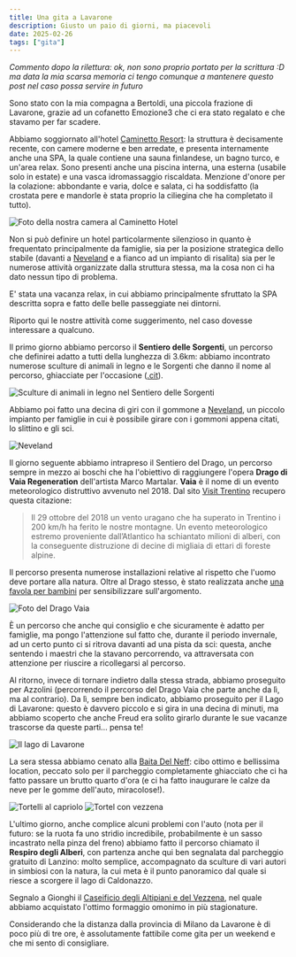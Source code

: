 ```yaml
---
title: Una gita a Lavarone
description: Giusto un paio di giorni, ma piacevoli
date: 2025-02-26
tags: ["gita"]
---
```


*Commento dopo la rilettura: ok, non sono proprio portato per la scrittura :D ma data la mia scarsa memoria ci tengo comunque a mantenere questo post nel caso possa servire in futuro*

Sono stato con la mia compagna a Bertoldi, una piccola frazione di Lavarone, grazie ad un cofanetto Emozione3 che ci era stato regalato e che stavamo per far scadere.

Abbiamo soggiornato all'hotel [Caminetto Resort](https://www.caminettoresort.it): la struttura è decisamente recente, con camere moderne e ben arredate, e presenta internamente anche una SPA, la quale contiene una sauna finlandese, un bagno turco, e un'area relax. Sono presenti anche una piscina interna, una esterna (usabile solo in estate) e una vasca idromassaggio riscaldata. Menzione d'onore per la colazione: abbondante e varia, dolce e salata, ci ha soddisfatto (la crostata pere e mandorle è stata proprio la ciliegina che ha completato il tutto).

![Foto della nostra camera al Caminetto Hotel](./caminetto-hotel.jpg)

Non si può definire un hotel particolarmente silenzioso in quanto è frequentato principalmente da famiglie, sia per la posizione strategica dello stabile (davanti a [Neveland](https://neveland.net) e a fianco ad un impianto di risalita) sia per le numerose attività organizzate dalla struttura stessa, ma la cosa non ci ha dato nessun tipo di problema.

E' stata una vacanza relax, in cui abbiamo principalmente sfruttato la SPA descritta sopra e fatto delle belle passeggiate nei dintorni.

Riporto qui le nostre attività come suggerimento, nel caso dovesse interessare a qualcuno.

Il primo giorno abbiamo percorso il **Sentiero delle Sorgenti**, un percorso che definirei adatto a tutti della lunghezza di 3.6km: abbiamo incontrato numerose sculture di animali in legno e le Sorgenti che danno il nome al percorso, ghiacciate per l'occasione ([.cit](https://www.youtube.com/watch?v=6bQGLT_cuSU)).

![Sculture di animali in legno nel Sentiero delle Sorgenti](./sentiero-sorgenti.jpg)

Abbiamo poi fatto una decina di giri con il gommone a [Neveland](https://neveland.net), un piccolo impianto per famiglie in cui è possibile girare con i gommoni appena citati, lo slittino e gli sci.

![Neveland](./neveland.jpg)

Il giorno seguente abbiamo intrapreso il Sentiero del Drago, un percorso sempre in mezzo ai boschi che ha l'obiettivo di raggiungere l'opera **Drago di Vaia Regeneration** dell'artista Marco Martalar. **Vaia** è il nome di un evento meteorologico distruttivo avvenuto nel 2018. Dal sito [Visit Trentino](https://www.visittrentino.info/it/articoli/famiglia/drago-alato-vaia) recupero questa citazione:

> Il 29 ottobre del 2018 un vento uragano che ha superato in Trentino i 200 km/h ha ferito le nostre montagne. Un evento meteorologico estremo proveniente dall’Atlantico ha schiantato milioni di alberi, con la conseguente distruzione di decine di migliaia di ettari di foreste alpine.

Il percorso presenta numerose installazioni relative al rispetto che l'uomo deve portare alla natura. Oltre al Drago stesso, è stato realizzata anche [una favola per bambini](https://www.lavaronegreenland.it/vaia-storia-di-un-drago-libro/) per sensibilizzare sull'argomento.

![Foto del Drago Vaia](./drago-vaia.jpg)

È un percorso che anche qui consiglio e che sicuramente è adatto per famiglie, ma pongo l'attenzione sul fatto che, durante il periodo invernale, ad un certo punto ci si ritrova davanti ad una pista da sci: questa, anche sentendo i maestri che la stavano percorrendo, va attraversata con attenzione per riuscire a ricollegarsi al percorso.

Al ritorno, invece di tornare indietro dalla stessa strada, abbiamo proseguito per Azzolini (percorrendo il percorso del Drago Vaia che parte anche da lì, ma al contrario). Da lì, sempre ben indicato, abbiamo proseguito per il Lago di Lavarone: questo è davvero piccolo e si gira in una decina di minuti, ma abbiamo scoperto che anche Freud era solito girarlo durante le sue vacanze trascorse da queste parti... pensa te!

![Il lago di Lavarone](./lago-di-lavarone.jpg)

La sera stessa abbiamo cenato alla [Baita Del Neff](https://www.baitadelneff.it): cibo ottimo e bellissima location, peccato solo per il parcheggio completamente ghiacciato che ci ha fatto passare un brutto quarto d'ora (e ci ha fatto inaugurare le calze da neve per le gomme dell'auto, miracolose!).

![Tortelli al capriolo](./tortelli-al-capriolo.jpg)
![Tortel con vezzena](./tortel-con-vezzena.jpg)

L'ultimo giorno, anche complice alcuni problemi con l'auto (nota per il futuro: se la ruota fa uno stridio incredibile, probabilmente è un sasso incastrato nella pinza del freno) abbiamo fatto il percorso chiamato il **Respiro degli Alberi**, con partenza anche qui ben segnalata dal parcheggio gratuito di Lanzino: molto semplice, accompagnato da sculture di vari autori in simbiosi con la natura, la cui meta è il punto panoramico dal quale si riesce a scorgere il lago di Caldonazzo.

Segnalo a Gionghi il [Caseificio degli Altipiani e del Vezzena](https://www.caseificiovezzena.it), nel quale abbiamo acquistato l'ottimo formaggio omonimo in più stagionature.

Considerando che la distanza dalla provincia di Milano da Lavarone è di poco più di tre ore, è assolutamente fattibile come gita per un weekend e che mi sento di consigliare.